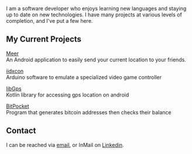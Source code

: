 I am a software developer who enjoys learning new languages and staying up to date on new technologies. I have many projects at various levels of completion, and I've put a few here. 

## My Current Projects

[Meer](/meer/index.md) <br>
An Android application to easily send your 
current location to your friends.

[iidxcon](https://github.com/afrise/iidxcon)<br>
Arduino software to emulate a specialized 
video game controller

[libGps](https://github.com/afrise/libGps)<br>
Kotlin library for accessing gps location 
on android

[BitPocket](https://github.com/afrise/BitPocket)<br>
Program that generates bitcoin addresses then 
checks their balance

## Contact

I can be reached via [email](mailto:afrise@gmail.com), or InMail on [Linkedin](https:linkedin.com/in/afrise).

